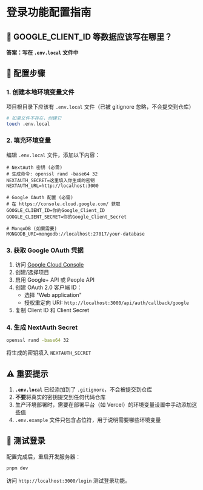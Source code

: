 # 登录功能配置指南

## 🎯 GOOGLE_CLIENT_ID 等数据应该写在哪里？

**答案：写在 `.env.local` 文件中**

## 📝 配置步骤

### 1. 创建本地环境变量文件

项目根目录下应该有 `.env.local` 文件（已被 gitignore 忽略，不会提交到仓库）

```bash
# 如果文件不存在，创建它
touch .env.local
```

### 2. 填充环境变量

编辑 `.env.local` 文件，添加以下内容：

```env
# NextAuth 密钥 (必需)
# 生成命令: openssl rand -base64 32
NEXTAUTH_SECRET=这里填入你生成的密钥
NEXTAUTH_URL=http://localhost:3000

# Google OAuth 配置 (必需)
# 在 https://console.cloud.google.com/ 获取
GOOGLE_CLIENT_ID=你的Google_Client_ID
GOOGLE_CLIENT_SECRET=你的Google_Client_Secret

# MongoDB (如果需要)
MONGODB_URI=mongodb://localhost:27017/your-database
```

### 3. 获取 Google OAuth 凭据

1. 访问 [Google Cloud Console](https://console.cloud.google.com/)
2. 创建/选择项目
3. 启用 Google+ API 或 People API
4. 创建 OAuth 2.0 客户端 ID：
   - 选择 "Web application"
   - 授权重定向 URI: `http://localhost:3000/api/auth/callback/google`
5. 复制 Client ID 和 Client Secret

### 4. 生成 NextAuth Secret

```bash
openssl rand -base64 32
```

将生成的密钥填入 `NEXTAUTH_SECRET`

## ⚠️ 重要提示

1. **`.env.local`** 已经添加到了 `.gitignore`，不会被提交到仓库
2. **不要**将真实的密钥提交到任何代码仓库
3. 生产环境部署时，需要在部署平台（如 Vercel）的环境变量设置中手动添加这些值
4. `.env.example` 文件只包含占位符，用于说明需要哪些环境变量

## 🚀 测试登录

配置完成后，重启开发服务器：

```bash
pnpm dev
```

访问 `http://localhost:3000/login` 测试登录功能。

